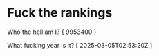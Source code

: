 # Fuck the rankings

Who the hell am I?
{ 9953400 }

What fucking year is it?
[ 2025-03-05T02:53:20Z ]
